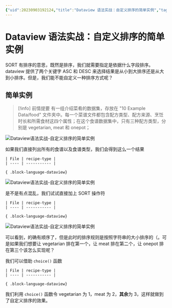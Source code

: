 ```yaml
---
{"uid":20230903192124,"title":"Dataview 语法实战：自定义排序的简单实例","tags":["Obsidian","dataview","示例"],"description":"在 Dataveiw 中简单的自定义排序","author":"Huajin","type":"other","draft":false,"editable":false,"modified":20230918125909,"dg-publish":true,"permalink":"/lake-of-knowledge/10-obsidian/obsidian/dataview/dataview/dataview/","dgPassFrontmatter":true}
---
```



# Dataview 语法实战：自定义排序的简单实例

SORT 有排序的意思，既然是排序，我们就需要指定是依据什么字段排序。dataview 提供了两个关键字 ASC 和 DESC 来选择结果是从小到大排序还是从大到小排序。但是，我们能不能自定义一种排序方式呢？

## 简单实例

> [!info] 前情提要
> 有一组介绍菜肴的数据集，存放在 "10 Example Data/food" 文件夹中。每一个菜谱文件都包含配方类型、配方来源、烹饪时长和所需食材这四个属性；在这个食谱数据集中，只有三种配方类型，分别是 vegetarian, meat 和 onepot；

![Dataview语法实战-自定义排序的简单实例](https://cdn.pkmer.cn/images/Pasted%20image%2020230903195306.png!pkmer)

如果我们直接列出所有的食谱以及食谱类型，我们会得到这么一个结果

`````示例代码
| File | recipe-type |
| ---- | ----------- |

{ .block-language-dataview}
`````

![Dataview语法实战-自定义排序的简单实例](https://cdn.pkmer.cn/images/Pasted%20image%2020230903195808.png!pkmer)

是不是有点混乱，我们试试直接加上 SORT 操作符

`````示例代码
| File | recipe-type |
| ---- | ----------- |

{ .block-language-dataview}
`````

![Dataview语法实战-自定义排序的简单实例](https://cdn.pkmer.cn/images/Pasted%20image%2020230903200017.png!pkmer)

可以看到，的确有顺序了，但是此时的排序规则是按照字符串的大小排序的（。可是如果我们想要让 vegetarian 排在第一个，让 meat 排在第二个，让 onepot 排在第三个该怎么实现呢？

我们可以借助 `choice()` 函数

`````示例代码
| File | recipe-type |
| ---- | ----------- |

{ .block-language-dataview}
`````

我们利用 `choice()` 函数令 vegetarian 为 1，meat 为 2，**其余**为 3，这样就做到了自定义排序的效果。
